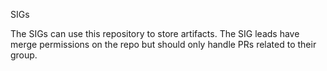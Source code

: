 SIGs

The SIGs can use this repository to store artifacts. The SIG leads have merge permissions on the repo but should only handle PRs related to their group.
